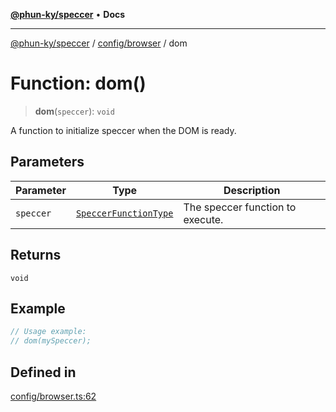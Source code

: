 [**@phun-ky/speccer**](../../../README.md) • **Docs**

***

[@phun-ky/speccer](../../../README.md) / [config/browser](../README.md) / dom

# Function: dom()

> **dom**(`speccer`): `void`

A function to initialize speccer when the DOM is ready.

## Parameters

| Parameter | Type | Description |
| ------ | ------ | ------ |
| `speccer` | [`SpeccerFunctionType`](../../../types/speccer/type-aliases/SpeccerFunctionType.md) | The speccer function to execute. |

## Returns

`void`

## Example

```ts
// Usage example:
// dom(mySpeccer);
```

## Defined in

[config/browser.ts:62](https://github.com/phun-ky/speccer/blob/main/src/config/browser.ts#L62)
